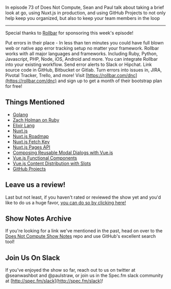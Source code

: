 In episode 73 of Does Not Compute, Sean and Paul talk about taking a brief look at go, using Nuxt.js in production, and using GitHub Projects to not only help keep you organized, but also to keep your team members in the loop

---

Special thanks to [Rollbar](https://rollbar.com/dnc) for sponsoring this week's episode!

Put errors in their place - In less than ten minutes you could have full blown web or native app error tracking setup no matter your framework. Rollbar works with all major languages and frameworks. Including Ruby, Python, Javascript, PHP, Node, iOS, Android and more. You can integrate Rollbar into your existing workflow. Send error alerts to Slack or Hipchat. Link source code in GitHub, Bitbucket or Gitlab. Turn errors into issues in, JIRA, Pivotal Tracker, Trello, and more! Visit [https://rollbar.com/dnc](https://rollbar.com/dnc) and sign up to get a month of their bootstrap plan for free!

## Things Mentioned

* [Golang](https://golang.org/)
* [Zach Holman on Ruby](https://twitter.com/seancoleman86/status/844655147754041346)
* [Elixir Lang](http://elixir-lang.org/)
* [Nuxt.js](https://nuxtjs.org/)
* [Nuxt.js Roadmap](https://github.com/nuxt/nuxt.js/projects/1)
* [Nuxt.js Fetch Key](https://nuxtjs.org/api/pages-fetch/#the-fetch-method)
* [Nuxt.js Pages API](https://nuxtjs.org/api)
* [Composing Reusable Modal Dialogs with Vue.js](https://adamwathan.me/2016/01/04/composing-reusable-modal-dialogs-with-vuejs/)
* [Vue.js Functional Components](https://vuejs.org/v2/guide/render-function.html#Functional-Components)
* [Vue.js Content Distribution with Slots](https://vuejs.org/v2/guide/components.html#Content-Distribution-with-Slots)
* [GitHub Projects](https://github.com/blog/2256-a-whole-new-github-universe-announcing-new-tools-forums-and-features)

## Leave us a review!

Last but not least, if you haven't rated or reviewed the show yet and you'd like to do us a huge favor, [you can do so by clicking here!](https://itunes.apple.com/us/podcast/does-not-compute/id1048731980?mt=2)

## Show Notes Archive

If you're looking for a link we've mentioned in the past, head on over to the [Does Not Compute Show Notes](https://github.com/seanwash/dnccast-show-notes) repo and use GitHub's excellent search tool!

## Join Us On Slack

If you've enjoyed the show so far, reach out to us on twitter at @seanwashbot and @paulstraw, or join us in the Spec.fm slack community at [http://spec.fm/slack](http://spec.fm/slack)!
